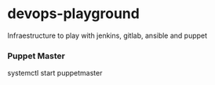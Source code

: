 # devops-playground
Infraestructure to play with jenkins, gitlab, ansible and puppet

### Puppet Master
systemctl start puppetmaster
